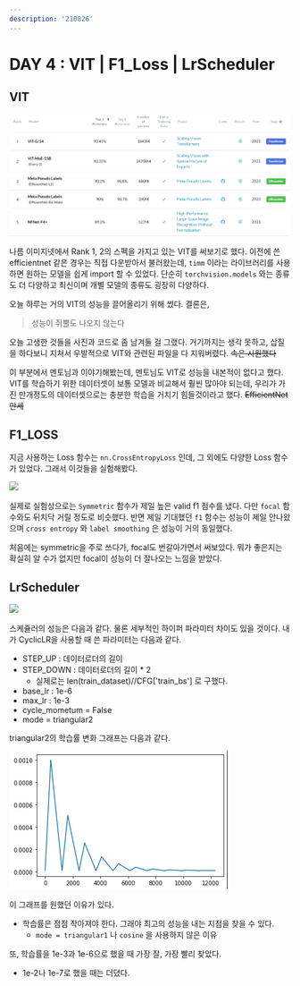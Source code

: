 ```yaml
---
description: '210826'
---
```


# DAY 4 : VIT \| F1\_Loss \| LrScheduler

## VIT

![](../../../.gitbook/assets/image%20%281025%29.png)

나름 이미지넷에서 Rank 1, 2의 스펙을 가지고 있는 VIT를 써보기로 했다. 이전에 쓴 efficientnet 같은 경우는 직접 다운받아서 불러왔는데, `timm` 이라는 라이브러리를 사용하면 원하는 모델을 쉽게 import 할 수 있었다. 단순히 `torchvision.models` 와는 종류도 더 다양하고 최신이며 개별 모델의 종류도 굉장히 다양하다.

오늘 하루는 거의 VIT의 성능을 끌어올리기 위해 썼다. 결론은,

> 성능이 쥐뿔도 나오지 않는다

오늘 고생한 것들을 사진과 코드로 좀 남겨둘 걸 그랬다. 거기까지는 생각 못하고, 삽질을 하다보니 지쳐서 우발적으로 VIT와 관련된 파일을 다 지워버렸다. ~~속은 시원했다~~

이 부분에서 멘토님과 이야기해봤는데, 멘토님도 VIT로 성능을 내본적이 없다고 했다. VIT를 학습하기 위한 데이터셋이 보통 모델과 비교해서 훨씬 많아야 되는데, 우리가 가진 만개정도의 데이터셋으로는 충분한 학습을 거치기 힘들것이라고 했다. ~~EfficientNet 만세~~



## F1\_LOSS

지금 사용하는 Loss 함수는 `nn.CrossEntropyLoss` 인데,  그 외에도 다양한 Loss 함수가 있었다. 그래서 이것들을 실험해봤다.

![](https://lh4.googleusercontent.com/MoM3Nj2A5wlwljwnlDYCyh4c7x7FSQZu5q1Rmijb6IVDZ7WP2rVxnGqBFk3xMenpLtn_GRSLpTiMvjPd6astZK8Re1iFcEQpkZ1A1regJM-bAZFjlRx4j1mz_kduArV2A10SWd57=s0)

실제로 실험상으로는 `Symmetric` 함수가 제일 높은 valid f1 점수를 냈다. 다만 `focal` 함수와도 뒤치닥 거릴 정도로 비슷했다. 반면 제일 기대했던 `f1` 함수는 성능이 제일 안나왔으며 `cross entropy` 와 `label smoothing` 은 성능이 거의 동일했다.

처음에는 symmetric을 주로 쓰다가, focal도 번갈아가면서 써보았다. 뭐가 좋은지는 확실히 알 수가 없지만 focal이 성능이 더 잘나오는 느낌을 받았다.



## LrScheduler

![](https://lh6.googleusercontent.com/wEO-74vcia_HAsgRWjGyzlrli77jz7r_CxjI4GBENqS5_sejMIQvOoY25D_yaNDtDgiRFmdHUHzAL5674UbzVxfqozZntpudjyznT76rzqMEQWm4JXaXhlabIWDUXvCutMCBFF3H=s0)

스케쥴러의 성능은 다음과 같다. 물론 세부적인 하이퍼 파라미터 차이도 있을 것이다. 내가 CyclicLR을 사용할 때 쓴 파라미터는 다음과 같다.

* STEP\_UP : 데이터로더의 길이
* STEP\_DOWN : 데이터로더의 길이 \* 2
  * 실제로는 len\(train\_dataset\)//CFG\['train\_bs'\] 로 구했다.
* base\_lr : 1e-6
* max\_lr : 1e-3
* cycle\_mometum = False
* mode = triangular2

triangular2의 학습률 변화 그래프는 다음과 같다.

![](../../../.gitbook/assets/image%20%281096%29.png)

이 그래프를 원했던 이유가 있다.

* 학습률은 점점 작아져야 한다. 그래야 최고의 성능을 내는 지점을 찾을 수 있다.
  * `mode = triangular1` 나 `cosine` 을 사용하지 않은 이유

또, 학습률을 1e-3과 1e-6으로 했을 때 가장 잘, 가장 빨리 찾았다.

* 1e-2나 1e-7로 했을 때는 더뎠다.

